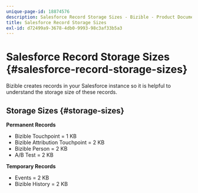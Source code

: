 ```yaml
---
unique-page-id: 18874576
description: Salesforce Record Storage Sizes - Bizible - Product Documentation
title: Salesforce Record Storage Sizes
exl-id: d72499a9-3678-4db0-9993-98c3af33b5a3
---
```

# Salesforce Record Storage Sizes {#salesforce-record-storage-sizes}

Bizible creates records in your Salesforce instance so it is helpful to understand the storage size of these records.

## Storage Sizes {#storage-sizes}

**Permanent Records**

* Bizible Touchpoint = 1 KB
* Bizible Attribution Touchpoint = 2 KB
* Bizible Person = 2 KB
* A/B Test = 2 KB

**Temporary Records**

* Events = 2 KB
* Bizible History = 2 KB
